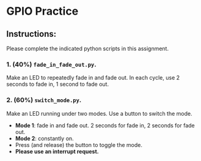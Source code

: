 # GPIO Practice

## Instructions:
Please complete the indicated python scripts in this assignment.

### 1. (40%) `fade_in_fade_out.py`. 
Make an LED to repeatedly fade in and fade out. In each cycle, use 2 seconds to fade in, 1 second to fade out.

### 2. (60%) `switch_mode.py`.
Make an LED running under two modes. Use a button to switch the mode.
- **Mode 1**: fade in and fade out. 2 seconds for fade in, 2 seconds for fade out.
- **Mode 2**: constantly on.
- Press (and release) the button to toggle the mode.
- **Please use an interrupt request.**
